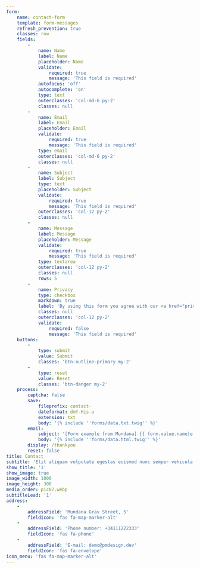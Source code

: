 ```yaml
---
form:
    name: contact-form
    template: form-messages
    refresh_prevention: true
    classes: row
    fields:
        -
            name: Name
            label: Name
            placeholder: Name
            validate:
                required: true
                message: 'This field is required'
            autofocus: 'off'
            autocomplete: 'on'
            type: text
            outerclasses: 'col-md-6 py-2'
            classes: null
        -
            name: Email
            label: Email
            placeholder: Email
            validate:
                required: true
                message: 'This field is required'
            type: email
            outerclasses: 'col-md-6 py-2'
            classes: null
        -
            name: Subject
            label: Subject
            type: text
            placeholder: Subject
            validate:
                required: true
                message: 'This field is required'
            outerclasses: 'col-12 py-2'
            classes: null
        -
            name: Message
            label: Message
            placeholder: Message
            validate:
                required: true
                message: 'This field is required'
            type: textarea
            outerclasses: 'col-12 py-2'
            classes: null
            rows: 5
        -
            name: Privacy
            type: checkbox
            markdown: true
            label: 'By using this form you agree with our <a href="privacy">Privacy Policy</a>'
            classes: null
            outerclasses: 'col-12 py-2'
            validate:
                required: false
                message: 'This field is required'
    buttons:
        -
            type: submit
            value: Submit
            classes: 'btn-outline-primary my-2'
        -
            type: reset
            value: Reset
            classes: 'btn-danger my-2'
    process:
        captcha: false
        save:
            fileprefix: contact-
            dateformat: dmY-His-u
            extension: txt
            body: '{% include ''forms/data.txt.twig'' %}'
        email:
            subject: '[Form example from Mundana] {{ form.value.name|e }}'
            body: '{% include ''forms/data.html.twig'' %}'
        display: /thankyou
        reset: false
title: Contact
subtitle: 'Elit aliquam vulputate egestas euismod nunc semper vehicula lorem blandit'
show_title: '1'
show_image: true
image_width: 1000
image_height: 300
media_order: pic07.webp
subtitleLead: '1'
address:
    -
        addressField: 'Mundana Grav Street, 5'
        fieldIcon: 'fas fa-map-marker-alt'
    -
        addressField: 'Phone number: +34111222333'
        fieldIcon: 'fas fa-phone'
    -
        addressField: 'E-mail: demo@pmdesign.dev'
        fieldIcon: 'fas fa-envelope'
icon_menu: 'fas fa-map-marker-alt'
---
```


